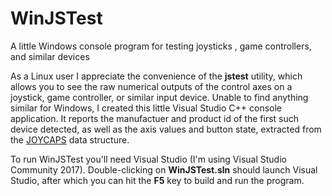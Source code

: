# WinJSTest
A little Windows console program for testing joysticks , game controllers, and similar devices

As a Linux user I appreciate the convenience of the <b>jstest</b> utility, which allows you to see the raw 
numerical outputs of the control axes on a joystick, game controller, or
similar input device.  Unable to find anything similar for Windows, I created
this little Visual Studio C++ console application.  It reports the manufactuer
and product id of the first such device detected, as well as the axis values
and button state, extracted from the
[JOYCAPS](https://msdn.microsoft.com/en-us/library/windows/desktop/dd757103(v=vs.85).aspx)
data structure.

To run WinJSTest you'll need Visual Studio (I'm using Visual Studio Community 2017).  Double-clicking on 
<b>WinJSTest.sln</b> should launch Visual Studio, after which you can hit the <b>F5</b> key to build and run
the program.
